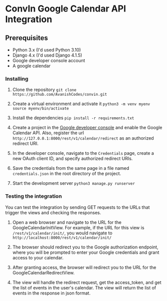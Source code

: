 # ConvIn Google Calendar API Integration

## Prerequisites

- Python 3.x (I'd used Python 3.10)
- Django 4.x (I'd used Django 4.1.5)
- Google developer console account
- A google calendar

### Installing

1. Clone the repository
`git clone https://github.com/AvanishCodes/convin.git`

2. Create a virtual environment and activate it `python3 -m venv myenv source myenv/bin/activate`

3. Install the dependencies `pip install -r requirements.txt`

4. Create a project in the [Google developer console](https://console.developers.google.com/) and enable the Google Calendar API. Also, register the url `http://127.0.0.1:8000/rest/v1/calendar/redirect` as an authorized redirect URI.

5. In the developer console, navigate to the `Credentials` page, create a new OAuth client ID, and specify authorized redirect URIs.

6. Save the credentials from the same page in a file named `credentials.json` in the root directory of the project.

7. Start the development server `python3 manage.py runserver`

### Testing the integration

You can test the integration by sending GET requests to the URLs that trigger the views and checking the responses.

1. Open a web browser and navigate to the URL for the GoogleCalendarInitView. For example, if the URL for this view is `/rest/v1/calendar/init/`, you would navigate to `http://localhost:8000/rest/v1/calendar/init/`

2. The browser should redirect you to the Google authorization endpoint, where you will be prompted to enter your Google credentials and grant access to your calendar.

3. After granting access, the browser will redirect you to the URL for the GoogleCalendarRedirectView.

4. The view will handle the redirect request, get the access_token, and get the list of events in the user's calendar. The view will return the list of events in the response in json format.
